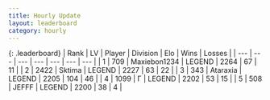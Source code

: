 ```yaml
---
title: Hourly Update
layout: leaderboard
category: hourly
---
```


{: .leaderboard}
| Rank | LV | Player | Division | Elo | Wins | Losses |
| --- | --- | --- | --- | --- | --- | --- |
| <span data-change="0">1</span> | 709 | <span title="ID: 410122">Maxiebon1234</span> | LEGEND | <span data-change="0">2264</span> | <span data-change="0">67</span> | <span data-change="0">11</span> |
| <span data-change="0">2</span> | 2422 | <span title="ID: 353063">Sktima</span> | LEGEND | <span data-change="0">2227</span> | <span data-change="0">63</span> | <span data-change="0">22</span> |
| <span data-change="0">3</span> | 343 | <span title="ID: 745153">Ataraxia</span> | LEGEND | <span data-change="0">2205</span> | <span data-change="0">104</span> | <span data-change="0">46</span> |
| <span data-change="0">4</span> | 1099 | <span title="ID: 512212">Г</span> | LEGEND | <span data-change="0">2202</span> | <span data-change="0">53</span> | <span data-change="0">15</span> |
| <span data-change="0">5</span> | 508 | <span title="ID: 488585">JEFFF</span> | LEGEND | <span data-change="0">2200</span> | <span data-change="0">38</span> | <span data-change="0">4</span> |